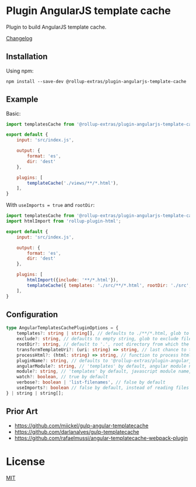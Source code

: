 # Plugin AngularJS template cache

Plugin to build AngularJS template cache.

[Changelog](./CHANGELOG.md)

## Installation

Using npm:
```
npm install --save-dev @rollup-extras/plugin-angularjs-template-cache
```

## Example

Basic:

```javascript
import templatesCache from '@rollup-extras/plugin-angularjs-template-cache';

export default {
	input: 'src/index.js',

    output: {
        format: 'es',
        dir: 'dest'
    },

	plugins: [
        templateCache('./views/**/*.html'),
    ],
}
```

With `useImports = true` and `rootDir`:

```javascript
import templatesCache from '@rollup-extras/plugin-angularjs-template-cache';
import htmlImport from 'rollup-plugin-html';

export default {
	input: 'src/index.js',

    output: {
        format: 'es',
        dir: 'dest'
    },

	plugins: [
        htmlImport({include: '**/*.html'}),
        templateCache({ templates: './src/**/*.html', rootDir: './src', useImports: true}),
    ],
}
```

## Configuration

```typescript
type AngularTemplatesCachePluginOptions = {
    templates?: string | string[], // defaults to ./**/*.html, glob to get files into templateCache
    exclude?: string, // defaults to empty string, glob to exclude files
    rootDir?: string, // default to '.', root directory from which the plugin will construct template URIs (IDs)
    transformTemplateUri?: (uri: string) => string, // last chance to transform template URI before actually using it in `templateCache.put` call
    processHtml?: (html: string) => string, // function to process html templates, for example htmlmin, not applied when `useImports = true`
    pluginName?: string, // defaults to '@rollup-extras/plugin-angularjs-template-cache'    
    angularModule?: string, // 'templates' by default, angular module name
    module?: string, // 'templates' by default, javascript module name, import not automatically injected into bundle
    watch?: boolean, // true by default
    verbose?: boolean | 'list-filenames', // false by default
    useImports?: boolean // false by default, instead of reading files from filesystem generate imports to get them through rollup pipeline. this probably requires additional plugins like `rollup-plugin-html`
} | string | string[];
```

## Prior Art

- https://github.com/miickel/gulp-angular-templatecache
- https://github.com/darlanalves/gulp-templatecache
- https://github.com/rafaelmussi/angular-templatecache-webpack-plugin

# License

[MIT](https://github.com/kshutkin/rollup-extras/blob/main/LICENSE)
